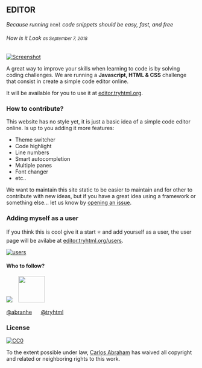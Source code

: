 ## EDITOR

*Because running `html` code snippets should be easy, fast, and free*

###### How is it Look <small>as September 7, 2018</small>

[![Screenshot](https://imagestryht.ml/editor/screenshot.png)](https://editor.tryhtml.org)

A great way to improve your skills when learning to code is by solving coding challenges. We are running a **Javascript, HTML & CSS** challenge that consist in create a simple code editor online.

It will be available for you to use it at [editor.tryhtml.org](https://editor.tryhtml.org).

### How to contribute?

This website has no style yet, it is just a basic idea of a simple code editor online. Is up to you adding it more features:

- Theme switcher
- Code highlight
- Line numbers
- Smart autocompletion
- Multiple panes
- Font changer
- etc..

We want to maintain this site static to be easier to maintain and for other to contribute with new ideas, but if you have a great idea using a framework or something else... let us know by [opening an issue](https://github.com/tryhtml/editor/issues/new).

### Adding myself as a user

If you think this is cool give it a start ⭐️ and add yourself as a user, the user page will be avilabe at [editor.tryhtml.org/users](https://editor.tryhtml.org/users).

[![users](https://imagestryht.ml/editor/users.png)](https://editor.tryhtml.org/users)

#### Who to follow?

[<img src="https://avatars3.githubusercontent.com/u/21347264?s=70">][abranhe]&nbsp;&nbsp;&nbsp;&nbsp;[<img src="https://imagestryht.ml/tryHTML/tryhtml.png" width="70px">][abranhe]&nbsp;&nbsp;&nbsp;&nbsp;

[@abranhe][abranhe] &nbsp;&nbsp;&nbsp;&nbsp; [@tryhtml][tryhtml]

### License

[![CC0](http://mirrors.creativecommons.org/presskit/buttons/88x31/svg/cc-zero.svg)](https://creativecommons.org/publicdomain/zero/1.0/)

To the extent possible under law, [Carlos Abraham](https://github.com/abranhe) has waived all copyright and related or neighboring rights to this work.

[abranhe]: https://github.com/abranhe
[tryhtml]: https://instagram.com/tryhtml
